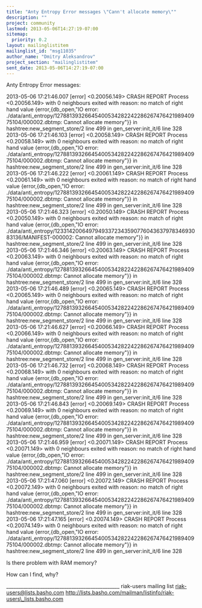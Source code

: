 ```yaml
---
title: "Anty Entropy Error messages \"Cann't allocate memory\""
description: ""
project: community
lastmod: 2013-05-06T14:27:19-07:00
sitemap:
  priority: 0.2
layout: mailinglistitem
mailinglist_id: "msg11035"
author_name: "Dmitry Aleksandrov"
project_section: "mailinglistitem"
sent_date: 2013-05-06T14:27:19-07:00
---
```




Anty Entropy Error messages:

2013-05-06 17:21:46.007 [error] &lt;0.20056.149&gt; CRASH REPORT Process 
&lt;0.20056.149&gt; with 0 neighbours exited with reason: no match of right 
hand value {error,{db\_open,"IO error: 
./data/anti\_entropy/1278813932664540053428224228626747642198940975104/000002.dbtmp: 
Cannot allocate memory"}} in hashtree:new\_segment\_store/2 line 499 in 
gen\_server:init\_it/6 line 328
2013-05-06 17:21:46.103 [error] &lt;0.20058.149&gt; CRASH REPORT Process 
&lt;0.20058.149&gt; with 0 neighbours exited with reason: no match of right 
hand value {error,{db\_open,"IO error: 
./data/anti\_entropy/1278813932664540053428224228626747642198940975104/000002.dbtmp: 
Cannot allocate memory"}} in hashtree:new\_segment\_store/2 line 499 in 
gen\_server:init\_it/6 line 328
2013-05-06 17:21:46.222 [error] &lt;0.20061.149&gt; CRASH REPORT Process 
&lt;0.20061.149&gt; with 0 neighbours exited with reason: no match of right 
hand value {error,{db\_open,"IO error: 
./data/anti\_entropy/1278813932664540053428224228626747642198940975104/000002.dbtmp: 
Cannot allocate memory"}} in hashtree:new\_segment\_store/2 line 499 in 
gen\_server:init\_it/6 line 328
2013-05-06 17:21:46.323 [error] &lt;0.20050.149&gt; CRASH REPORT Process 
&lt;0.20050.149&gt; with 0 neighbours exited with reason: no match of right 
hand value {error,{db\_open,"IO error: 
./data/anti\_entropy/1233142006497949337234359077604363797834693083136/MANIFEST-000002: 
Cannot allocate memory"}} in hashtree:new\_segment\_store/2 line 499 in 
gen\_server:init\_it/6 line 328
2013-05-06 17:21:46.346 [error] &lt;0.20063.149&gt; CRASH REPORT Process 
&lt;0.20063.149&gt; with 0 neighbours exited with reason: no match of right 
hand value {error,{db\_open,"IO error: 
./data/anti\_entropy/1278813932664540053428224228626747642198940975104/000002.dbtmp: 
Cannot allocate memory"}} in hashtree:new\_segment\_store/2 line 499 in 
gen\_server:init\_it/6 line 328
2013-05-06 17:21:46.489 [error] &lt;0.20065.149&gt; CRASH REPORT Process 
&lt;0.20065.149&gt; with 0 neighbours exited with reason: no match of right 
hand value {error,{db\_open,"IO error: 
./data/anti\_entropy/1278813932664540053428224228626747642198940975104/000002.dbtmp: 
Cannot allocate memory"}} in hashtree:new\_segment\_store/2 line 499 in 
gen\_server:init\_it/6 line 328
2013-05-06 17:21:46.627 [error] &lt;0.20066.149&gt; CRASH REPORT Process 
&lt;0.20066.149&gt; with 0 neighbours exited with reason: no match of right 
hand value {error,{db\_open,"IO error: 
./data/anti\_entropy/1278813932664540053428224228626747642198940975104/000002.dbtmp: 
Cannot allocate memory"}} in hashtree:new\_segment\_store/2 line 499 in 
gen\_server:init\_it/6 line 328
2013-05-06 17:21:46.732 [error] &lt;0.20068.149&gt; CRASH REPORT Process 
&lt;0.20068.149&gt; with 0 neighbours exited with reason: no match of right 
hand value {error,{db\_open,"IO error: 
./data/anti\_entropy/1278813932664540053428224228626747642198940975104/000002.dbtmp: 
Cannot allocate memory"}} in hashtree:new\_segment\_store/2 line 499 in 
gen\_server:init\_it/6 line 328
2013-05-06 17:21:46.843 [error] &lt;0.20069.149&gt; CRASH REPORT Process 
&lt;0.20069.149&gt; with 0 neighbours exited with reason: no match of right 
hand value {error,{db\_open,"IO error: 
./data/anti\_entropy/1278813932664540053428224228626747642198940975104/000002.dbtmp: 
Cannot allocate memory"}} in hashtree:new\_segment\_store/2 line 499 in 
gen\_server:init\_it/6 line 328
2013-05-06 17:21:46.959 [error] &lt;0.20071.149&gt; CRASH REPORT Process 
&lt;0.20071.149&gt; with 0 neighbours exited with reason: no match of right 
hand value {error,{db\_open,"IO error: 
./data/anti\_entropy/1278813932664540053428224228626747642198940975104/000002.dbtmp: 
Cannot allocate memory"}} in hashtree:new\_segment\_store/2 line 499 in 
gen\_server:init\_it/6 line 328
2013-05-06 17:21:47.060 [error] &lt;0.20072.149&gt; CRASH REPORT Process 
&lt;0.20072.149&gt; with 0 neighbours exited with reason: no match of right 
hand value {error,{db\_open,"IO error: 
./data/anti\_entropy/1278813932664540053428224228626747642198940975104/000002.dbtmp: 
Cannot allocate memory"}} in hashtree:new\_segment\_store/2 line 499 in 
gen\_server:init\_it/6 line 328
2013-05-06 17:21:47.165 [error] &lt;0.20074.149&gt; CRASH REPORT Process 
&lt;0.20074.149&gt; with 0 neighbours exited with reason: no match of right 
hand value {error,{db\_open,"IO error: 
./data/anti\_entropy/1278813932664540053428224228626747642198940975104/000002.dbtmp: 
Cannot allocate memory"}} in hashtree:new\_segment\_store/2 line 499 in 
gen\_server:init\_it/6 line 328


Is there problem with RAM memory?

How can I find, why?

\_\_\_\_\_\_\_\_\_\_\_\_\_\_\_\_\_\_\_\_\_\_\_\_\_\_\_\_\_\_\_\_\_\_\_\_\_\_\_\_\_\_\_\_\_\_\_
riak-users mailing list
riak-users@lists.basho.com
http://lists.basho.com/mailman/listinfo/riak-users\_lists.basho.com

